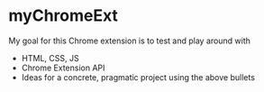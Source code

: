 # myChromeExt

My goal for this Chrome extension is to test and play around with
- HTML, CSS, JS
- Chrome Extension API
- Ideas for a concrete, pragmatic project using the above bullets
